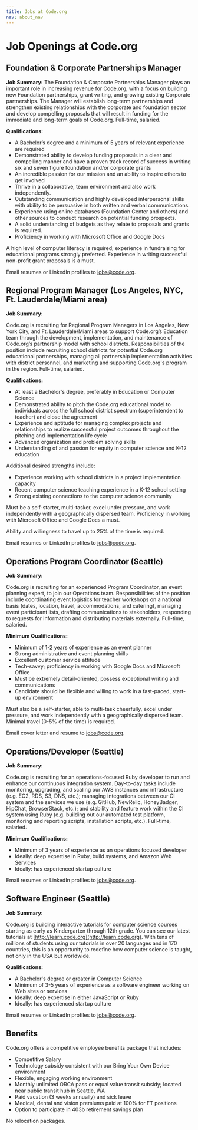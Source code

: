 ```yaml
---
title: Jobs at Code.org
nav: about_nav
---
```

# Job Openings at Code.org

## Foundation & Corporate Partnerships Manager ##

**Job Summary:**
The Foundation & Corporate Partnerships Manager plays an important role in increasing revenue for Code.org, with a focus on building new Foundation partnerships, grant writing, and growing existing Corporate partnerships. The Manager will establish long-term partnerships and strengthen existing relationships with the corporate and foundation sector and develop compelling proposals that will result in funding for the immediate and long-term goals of Code.org. Full-time, salaried.

**Qualifications:**

- A Bachelor’s degree and a minimum of 5 years of relevant experience are required
- Demonstrated ability to develop funding proposals in a clear and compelling manner and have a proven track record of success in writing six and seven figure foundation and/or corporate grants 
- An incredible passion for our mission and an ability to inspire others to get involved
- Thrive in a collaborative, team environment and also work independently. 
- Outstanding communication and highly developed interpersonal skills with ability to be persuasive in both written and verbal communications. 
- Experience using online databases (Foundation Center and others) and other sources to conduct research on potential funding prospects. 
- A solid understanding of budgets as they relate to proposals and grants is required.
- Proficiency in working with Microsoft Office and Google Docs 


A high level of computer literacy is required; experience in fundraising for educational programs strongly preferred. Experience in writing successful non-profit grant proposals is a must.

Email resumes or LinkedIn profiles to <a href="mailto:jobs@code.org">jobs@code.org</a>.

## Regional Program Manager (Los Angeles, NYC, Ft. Lauderdale/Miami area)

**Job Summary:** 

Code.org is recruiting for Regional Program Managers in Los Angeles, New York City, and Ft. Lauderdale/Miami areas to support Code.org’s Education team through the development, implementation, and maintenance of Code.org’s partnership model with school districts. Responsibilities of the position include recruiting school districts for potential Code.org educational partnerships, managing all partnership implementation activities with  district personnel, and marketing and supporting Code.org's program in the region. Full-time, salaried.

**Qualifications:**

- At least a Bachelor's degree, preferably in Education or Computer Science
- Demonstrated ability to pitch the Code.org educational model to individuals across the full school district spectrum (superintendent to teacher) and close the agreement 
- Experience and aptitude for managing complex projects and relationships to realize successful project outcomes throughout the pitching and implementation life cycle
- Advanced organization and problem solving skills
- Understanding of and passion for equity in computer science and K-12 education
 
Additional desired strengths include:

- Experience working with school districts in a project implementation capacity
- Recent computer science teaching experience in a K-12 school setting
- Strong existing connections to the computer science community 

Must be a self-starter, multi-tasker, excel under pressure, and work independently with a geographically dispersed team. Proficiency in working with Microsoft Office and Google Docs a must.

Ability and willingness to travel up to 25% of the time is required.

Email resumes or LinkedIn profiles to <a href="mailto:jobs@code.org">jobs@code.org</a>.

## Operations Program Coordinator (Seattle)

**Job Summary:** 

Code.org is recruiting for an experienced Program Coordinator, an event planning expert, to join our  Operations team. Responsibilities of the position include coordinating event logistics  for teacher workshops on a national basis (dates, location, travel, accommodations, and catering), managing event participant lists, drafting communications to stakeholders, responding to requests for information and distributing materials externally. Full-time, salaried.

**Minimum Qualifications:**

- Minimum of 1-2 years of experience as an event planner
- Strong administrative and event planning skills
- Excellent customer service attitude
- Tech-savvy; proficiency in working with Google Docs and Microsoft Office
- Must be extremely detail-oriented, possess exceptional writing and communications
- Candidate should be flexible and willing to work in a fast-paced, start-up environment

Must also be a self-starter, able to multi-task cheerfully, excel under pressure, and work independently with a geographically dispersed team.
Minimal travel (0-5% of the time) is required.

Email cover letter and resume to <a href="mailto:jobs@code.org">jobs@code.org</a>.

## Operations/Developer (Seattle)

**Job Summary:** 

Code.org is recruiting for an operations-focused Ruby developer to run and enhance our continuous integration system.  Day-to-day tasks include monitoring, upgrading, and scaling our AWS instances and infrastructure (e.g. EC2, RDS, S3, DNS, etc.); managing integrations between our CI system and the services we use (e.g. GitHub, NewRelic, HoneyBadger, HipChat, BrowserStack, etc.); and stability and feature work within the CI system using Ruby (e.g. building out our automated test platform, monitoring and reporting scripts, installation scripts, etc.).  Full-time, salaried.

**Minimum Qualifications:**

- Minimum of 3 years of experience as an operations focused developer
- Ideally: deep expertise in Ruby, build systems, and Amazon Web Services
- Ideally: has experienced startup culture

Email resumes or LinkedIn profiles to <a href="mailto:jobs@code.org">jobs@code.org</a>.

## Software Engineer (Seattle)

**Job Summary:**

Code.org is building interactive tutorials for computer science courses starting as early as Kindergarten through 12th grade. You can see our latest tutorials at [http://learn.code.org](http://learn.code.org). With tens of millions of students using our tutorials in over 20 languages and in 170 countries, this is an opportunity to redefine how computer science is taught, not only in the USA but worldwide.

**Qualifications:**

- A Bachelor's degree or greater in Computer Science
- Minimum of 3-5 years of experience as a software engineer working on Web sites or services
- Ideally: deep expertise in either JavaScript or Ruby
- Ideally: has experienced startup culture

Email resumes or LinkedIn profiles to <a href="mailto:jobs@code.org">jobs@code.org</a>.


## Benefits 

Code.org offers a competitive employee benefits package that includes:

- Competitive Salary
- Technology subsidy consistent with our Bring Your Own Device environment 
- Flexible, engaging working environment
- Monthly unlimited ORCA pass or equal value transit subsidy; located near public transit hub in Seattle, WA
- Paid vacation (3 weeks annually) and sick leave
- Medical, dental and vision premiums paid at 100% for FT positions
- Option to participate in 403b retirement savings plan

No relocation packages.
